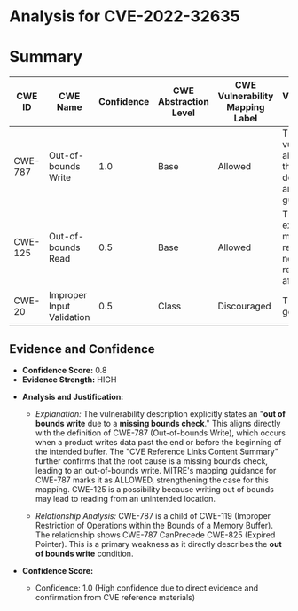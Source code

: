 # Analysis for CVE-2022-32635

# Summary
| CWE ID | CWE Name | Confidence | CWE Abstraction Level | CWE Vulnerability Mapping Label | CWE-Vulnerability Mapping Notes |
|---|---|---|---|---|---|
| CWE-787 | Out-of-bounds Write | 1.0 | Base | Allowed | The vulnerability aligns with the CWE description and usage guidance. |
| CWE-125 | Out-of-bounds Read | 0.5 | Base | Allowed | There is no explicit mention of read, so it is not clear if read is affected. |
| CWE-20 | Improper Input Validation | 0.5 | Class | Discouraged | This is too general. |

## Evidence and Confidence

*   **Confidence Score:** 0.8
*   **Evidence Strength:** HIGH

- **Analysis and Justification:**  
  - *Explanation:* The vulnerability description explicitly states an "**out of bounds write** due to a **missing bounds check**." This aligns directly with the definition of CWE-787 (Out-of-bounds Write), which occurs when a product writes data past the end or before the beginning of the intended buffer. The "CVE Reference Links Content Summary" further confirms that the root cause is a missing bounds check, leading to an out-of-bounds write. MITRE's mapping guidance for CWE-787 marks it as ALLOWED, strengthening the case for this mapping. CWE-125 is a possibility because writing out of bounds may lead to reading from an unintended location.
  
  - *Relationship Analysis:* CWE-787 is a child of CWE-119 (Improper Restriction of Operations within the Bounds of a Memory Buffer). The relationship shows CWE-787 CanPrecede CWE-825 (Expired Pointer). This is a primary weakness as it directly describes the **out of bounds write** condition.

- **Confidence Score:**  
  - Confidence: 1.0 (High confidence due to direct evidence and confirmation from CVE reference materials)